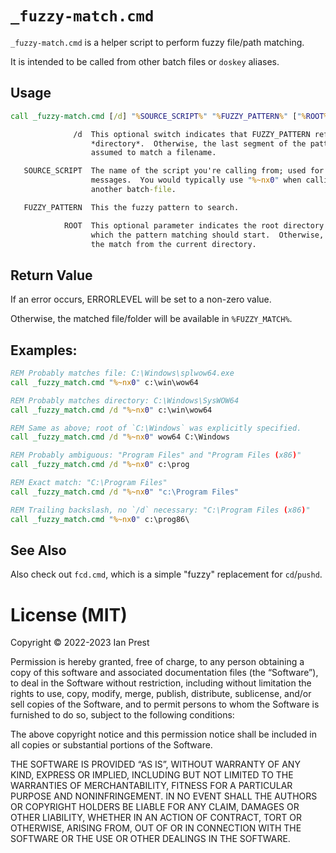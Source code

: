 # `_fuzzy-match.cmd`

`_fuzzy-match.cmd` is a helper script to perform fuzzy file/path matching.

It is intended to be called from other batch files or `doskey` aliases.

## Usage

```cmd
call _fuzzy-match.cmd [/d] "%SOURCE_SCRIPT%" "%FUZZY_PATTERN%" ["%ROOT%"]

              /d  This optional switch indicates that FUZZY_PATTERN refers to a
                  *directory*.  Otherwise, the last segment of the pattern is
                  assumed to match a filename.

   SOURCE_SCRIPT  The name of the script you're calling from; used for error
                  messages.  You would typically use "%~nx0" when calling from
                  another batch-file.

   FUZZY_PATTERN  This the fuzzy pattern to search.

            ROOT  This optional parameter indicates the root directory from
                  which the pattern matching should start.  Otherwise, it starts
                  the match from the current directory.
```

## Return Value
If an error occurs, ERRORLEVEL will be set to a non-zero value.

Otherwise, the matched file/folder will be available in `%FUZZY_MATCH%`.

## Examples:
```cmd
REM Probably matches file: C:\Windows\splwow64.exe
call _fuzzy_match.cmd "%~nx0" c:\win\wow64

REM Probably matches directory: C:\Windows\SysWOW64
call _fuzzy_match.cmd /d "%~nx0" c:\win\wow64

REM Same as above; root of `C:\Windows` was explicitly specified.
call _fuzzy_match.cmd /d "%~nx0" wow64 C:\Windows

REM Probably ambiguous: "Program Files" and "Program Files (x86)"
call _fuzzy_match.cmd /d "%~nx0" c:\prog

REM Exact match: "C:\Program Files"
call _fuzzy_match.cmd /d "%~nx0" "c:\Program Files"

REM Trailing backslash, no `/d` necessary: "C:\Program Files (x86)"
call _fuzzy_match.cmd "%~nx0" c:\prog86\
```

## See Also

Also check out `fcd.cmd`, which is a simple "fuzzy" replacement for
`cd`/`pushd`.

# License (MIT)

Copyright © 2022-2023 Ian Prest

Permission is hereby granted, free of charge, to any person obtaining a copy of
this software and associated documentation files (the “Software”), to deal in
the Software without restriction, including without limitation the rights to
use, copy, modify, merge, publish, distribute, sublicense, and/or sell copies
of the Software, and to permit persons to whom the Software is furnished to do
so, subject to the following conditions:

The above copyright notice and this permission notice shall be included in all
copies or substantial portions of the Software.

THE SOFTWARE IS PROVIDED “AS IS”, WITHOUT WARRANTY OF ANY KIND, EXPRESS OR
IMPLIED, INCLUDING BUT NOT LIMITED TO THE WARRANTIES OF MERCHANTABILITY,
FITNESS FOR A PARTICULAR PURPOSE AND NONINFRINGEMENT. IN NO EVENT SHALL THE
AUTHORS OR COPYRIGHT HOLDERS BE LIABLE FOR ANY CLAIM, DAMAGES OR OTHER
LIABILITY, WHETHER IN AN ACTION OF CONTRACT, TORT OR OTHERWISE, ARISING FROM,
OUT OF OR IN CONNECTION WITH THE SOFTWARE OR THE USE OR OTHER DEALINGS IN THE
SOFTWARE.

